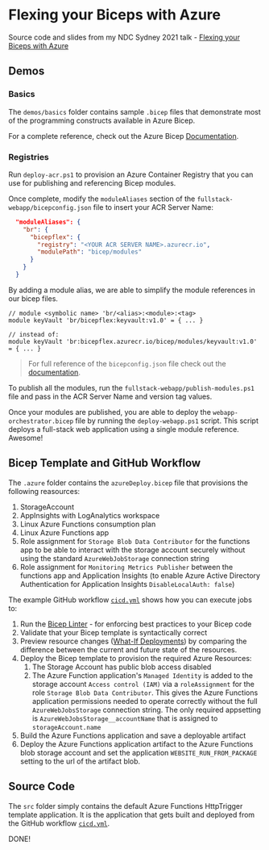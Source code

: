 # Flexing your Biceps with Azure

Source code and slides from my NDC Sydney 2021 talk - [Flexing your Biceps with Azure](https://ndcsydney.com/agenda/flexing-your-biceps-with-azure-0p4l/0alw1a94vk5)

## Demos

### Basics

The `demos/basics` folder contains sample `.bicep` files that demonstrate most of the programming constructs available in Azure Bicep.

For a complete reference, check out the Azure Bicep [Documentation](https://docs.microsoft.com/en-us/azure/azure-resource-manager/bicep/).

### Registries

Run `deploy-acr.ps1` to provision an Azure Container Registry that you can use for publishing and referencing Bicep modules.

Once complete, modify the `moduleAliases` section of the `fullstack-webapp/bicepconfig.json` file to insert your ACR Server Name:

```json
  "moduleAliases": {
    "br": {
      "bicepflex": {
        "registry": "<YOUR ACR SERVER NAME>.azurecr.io",
        "modulePath": "bicep/modules"
      }
    }
  }
```

By adding a module alias, we are able to simplify the module references in our bicep files.

```bicep
// module <symbolic name> 'br/<alias>:<module>:<tag>
module keyVault 'br/bicepflex:keyvault:v1.0' = { ... }

// instead of:
module keyVault 'br:bicepflex.azurecr.io/bicep/modules/keyvault:v1.0' = { ... }
```

> For full reference of the `bicepconfig.json` file check out the [documentation](https://docs.microsoft.com/en-us/azure/azure-resource-manager/bicep/bicep-config).

To publish all the modules, run the `fullstack-webapp/publish-modules.ps1` file and pass in the ACR Server Name and version tag values.

Once your modules are published, you are able to deploy the `webapp-orchestrator.bicep` file by running the `deploy-webapp.ps1` script. This script deploys a full-stack web application using a single module reference. Awesome!

## Bicep Template and GitHub Workflow

The `.azure` folder contains the `azureDeploy.bicep` file that provisions the following reasources:

1. StorageAccount
2. AppInsights with LogAnalytics workspace
3. Linux Azure Functions consumption plan
4. Linux Azure Functions app
5. Role assignment for `Storage Blob Data Contributor` for the functions app to be able to interact with the storage account securely without using the standard `AzureWebJobStorage` connection string
6. Role assignment for `Monitoring Metrics Publisher` between the functions app and Application Insights (to enable Azure Active Directory Authentication for Application Insights `DisableLocalAuth: false`)

The example GitHub workflow [`cicd.yml`](./.github/workflows/cicd.yml) shows how you can execute jobs to:

1. Run the [Bicep Linter](https://docs.microsoft.com/en-us/azure/azure-resource-manager/bicep/linter) - for enforcing best practices to your Bicep code
2. Validate that your Bicep template is syntactically correct
3. Preview resource changes ([What-If Deployments](https://docs.microsoft.com/en-us/azure/azure-resource-manager/bicep/deploy-what-if?tabs=azure-powershell%2CCLI)) by comparing the difference between the current and future state of the resources.
4. Deploy the Bicep template to provision the required Azure Resources:
   1. The Storage Account has public blob access disabled
   2. The Azure Function application's `Managed Identity` is added to the storage account `Access control (IAM)` via a `roleAssignment` for the role `Storage Blob Data Contributor`. This gives the Azure Functions application permissions needed to operate correctly without the full `AzureWebJobsStorage` connection string. The only required appsetting is `AzureWebJobsStorage__accountName` that is assigned to `storageAccount.name`
5. Build the Azure Functions application and save a deployable artifact
6. Deploy the Azure Functions application artifact to the Azure Functions blob storage account and set the application `WEBSITE_RUN_FROM_PACKAGE` setting to the url of the artifact blob.

## Source Code

The `src` folder simply contains the default Azure Functions HttpTrigger template application. It is the application that gets built and deployed from the GitHub workflow [`cicd.yml`](./.github/workflows/cicd.yml).

DONE!
